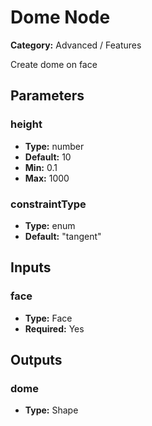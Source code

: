
# Dome Node

**Category:** Advanced / Features

Create dome on face

## Parameters


### height
- **Type:** number
- **Default:** 10
- **Min:** 0.1
- **Max:** 1000



### constraintType
- **Type:** enum
- **Default:** "tangent"





## Inputs


### face
- **Type:** Face
- **Required:** Yes



## Outputs


### dome
- **Type:** Shape




